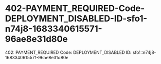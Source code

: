 # 402-PAYMENT_REQUIRED-Code-DEPLOYMENT_DISABLED-ID-sfo1-n74j8-1683340615571-96ae8e31d80e
402: PAYMENT_REQUIRED Code: DEPLOYMENT_DISABLED ID: sfo1::n74j8-1683340615571-96ae8e31d80e

